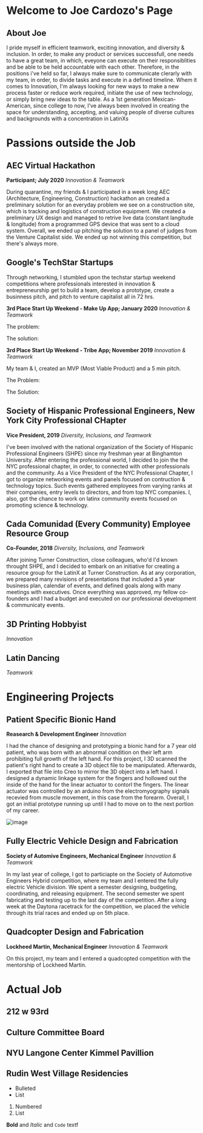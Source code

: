 # Welcome to Joe Cardozo's Page

## About Joe

I pride myself in efficient teamwork, exciting innovation, and diversity & inclusion. In order, to make any product or services successfull, one needs to have a great team, in which, eveyone can execute on their responsiblities and be able to be held accountable with each other. Therefore, in the positions i've held so far, I always make sure to communicate clerarly with my team, in order, to divide tasks and execute in a defined timeline. Whem it comes to Innovation, I'm always looking for new ways to make a new process faster or reduce work required, initiate the use of new technology, or simply bring new ideas to the table. As a 1st generation Mexican-American, since college to now, I've always been involved in creating the space for understanding, accepting, and valuing people of diverse cultures and backgrounds with a concentration in LatinXs


# Passions outside the Job

## AEC Virtual Hackathon
**Participant; July 2020**
_Innovation & Teamwork_

During quarantine, my friends & I participated in a week long AEC (Architecture, Engineering, Construction) hackathon an created a preliminary solution for an everyday problem we see on a construction site, which is tracking and logistics of construction equipment. We created a preliminary UX design and managed to retrive live data (constant langitude & longitude) from a programmed GPS device that was sent to a cloud system. Overall, we ended up pitching the solution to a panel of judges from the Venture Capitalist side. We ended up not winning this competition, but there's always more.

## Google's TechStar Startups

Through networking, I stumbled upon the techstar startup weekend competitions where professionals interested in innovation & entrepreneurship get to build a team, develop a prototype, create a businness pitch, and pitch to venture capitalist all in 72 hrs.

**3rd Place Start Up Weekend - Make Up App; January 2020**
_Innovation & Teamwork_

The problem:

The solution:

**3rd Place Start Up Weekend - Tribe App; November 2019**
_Innovation & Teamwork_

My team & I, created an MVP (Most Viable Product) and a 5 min pitch.

The Problem:

The Solution:

## Society of Hispanic Professional Engineers, New York City Professional CHapter
**Vice President, 2019**
_Diversity, Inclusions, and Teamwork_

I've been involved with the national organization of the Society of Hispanic Professional Engineers (SHPE) since my freshman year at Binghamton University. After entering the professional world, I decided to join the the NYC professional chapter, in order, to connected with other professionals and the community. As a Vice President of the NYC Professional Chapter, I got to organize networking events and panels focused on contruction & technology topics. Such events gathered employees from varying ranks at their companies, entry levels to directors, and from top NYC companies. I, also, got the chance to work on latinx community events focused on promoting science & technology.

## Cada Comunidad (Every Community) Employee Resource Group
**Co-Founder, 2018**
_Diversity, Inclusions, and Teamwork_

After joining Turner Construction, close colleagues, who'd I'd known throught SHPE, and I decided to embark on an initiative for creating a resource group for the LatinX at Turner Construction. As at any corporation, we prepared many revisions of presentations that included a 5 year business plan, calendar of events, and defined goals along with many meetings with executives. Once everything was approved, my fellow co-founders and I had a budget and executed on our professional development & communicaty events.

## 3D Printing Hobbyist
_Innovation_


## Latin Dancing
_Teamwork_



# Engineering Projects

## Patient Specific Bionic Hand
**Reasearch & Development Engineer**
_Innovation_

I had the chance of designing and prototyping a bionic hand for a 7 year old patient, who was born with an abnormal condition on their left arm prohibiting full growth of the left hand. For this project, I 3D scanned the patient's right hand to create a 3D object file to be manipulated. Afterwards, I exported that file into Creo to mirror the 3D object into a left hand. I designed a dynamic linkage system for the fingers and hollowed out the inside of the hand for the linear actuator to contorl the fingers. The linear actuator was controlled by an arduino from the electromyography signals recevied from muscle movement, in this case from the forearm. Overall, I got an initial prototype running up until I had to move on to the next portion of my career. 

![image](https://github.com/JoeCardozo/Personal-Projects/issues/1#issue-733799187)

## Fully Electric Vehicle Design and Fabrication
**Society of Automive Engineers, Mechanical Engineer**
_Innovation & Teamwork_

In my last year of college, I got to particiapte on the Society of Automotive Engineers Hybrid competition, where my team and I entered the fully electric Vehicle division. We spent a semester designing, budgeting, coordinating, and releasing equipment. The second semester we spent fabricating and testing up to the last day of the competition. After a long week at the Daytona racetrack for the competition, we placed the vehicle through its trial races and ended up on 5th place.

## Quadcopter Design and Fabrication
**Lockheed Martin, Mechanical Engineer**
_Innovation & Teamwork_

On this project, my team and I entered a quadcopted competition with the mentorship of Lockheed Martin. 

# Actual Job

## 212 w 93rd



## Culture Committee Board

## NYU Langone Center Kimmel Pavillion


## Rudin West Village Residencies


- Bulleted
- List

1. Numbered
2. List

**Bold** and _Italic_ and `Code` textf

